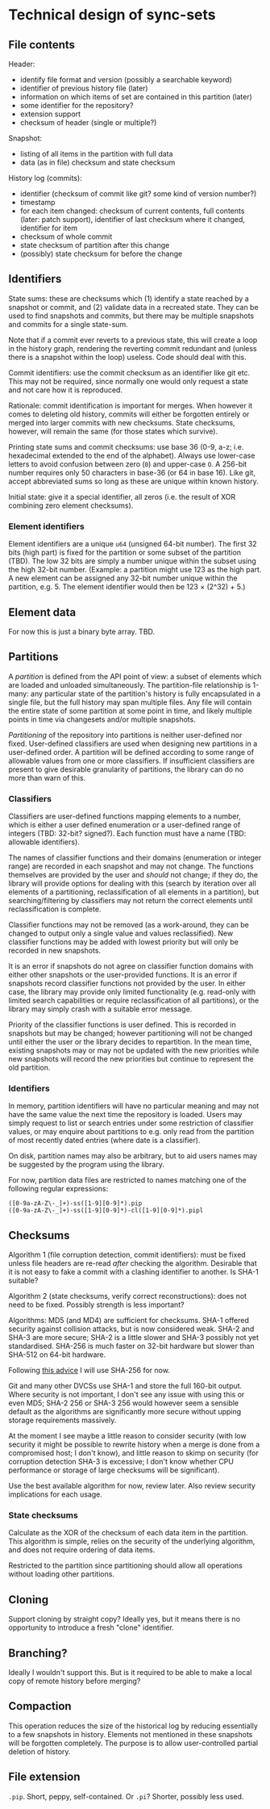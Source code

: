 Technical design of sync-sets
====================

File contents
-------------

Header:

*   identify file format and version (possibly a searchable keyword)
*   identifier of previous history file (later)
*   information on which items of set are contained in this partition (later)
*   some identifier for the repository?
*   extension support
*   checksum of header (single or multiple?)

Snapshot:

*   listing of all items in the partition with full data
*   data (as in file) checksum and state checksum

History log (commits):

*   identifier (checksum of commit like git? some kind of version number?)
*   timestamp
*   for each item changed: checksum of current contents, full contents (later:
    patch support), identifier of last checksum where it changed, identifier
    for item
*   checksum of whole commit
*   state checksum of partition after this change
*   (possibly) state checksum for before the change


Identifiers
------------------

State sums: these are checksums which (1) identify a state reached by a snapshot
or commit, and (2) validate data in a recreated state. They can be used to find
snapshots and commits, but there may be multiple snapshots and commits for a
single state-sum.

Note that if a commit ever reverts to a previous state, this will create a loop
in the history graph, rendering the reverting commit redundant and (unless
there is a snapshot within the loop) useless. Code should deal with this.

Commit identifiers: use the commit checksum as an identifier like git etc.
This may not be required, since normally one would only request a state and not
care how it is reproduced.

Rationale: commit identification is important for merges. When however it comes
to deleting old history, commits will either be forgotten entirely or merged
into larger commits with new checksums. State checksums, however, will remain
the same (for those states which survive).

Printing state sums and commit checksums: use base 36 (0-9, a-z; i.e.
hexadecimal extended to the end of the alphabet). Always use lower-case letters
to avoid confusion between zero (`0`) and upper-case `O`. A 256-bit number
requires only 50 characters in base-36 (or 64 in base 16). Like git, accept
abbreviated sums so long as these are unique within known history.

Initial state: give it a special identifier, all zeros (i.e. the result of XOR
combining zero element checksums).

### Element identifiers

Element identifiers are a unique `u64` (unsigned 64-bit number). The first
32 bits (high part) is fixed for the partition or some subset of the partition
(TBD). The low 32 bits are simply a number unique within the subset using the
high 32-bit number. (Example: a partition might use 123 as the high part. A new
element can be assigned any 32-bit number unique within the partition, e.g. 5.
The element identifier would then be 123 × (2^32) + 5.)


Element data
------------

For now this is just a binary byte array. TBD.


Partitions
-------------

A *partition* is defined from the API point of view: a subset of elements which
are loaded and unloaded simultaneously. The partition-file relationship is
1-many: any particular state of the partition's history is fully encapsulated
in a single file, but the full history may span multiple files. Any file will
contain the entire state of some partition at some point in time, and likely
multiple points in time via changesets and/or multiple snapshots.

*Partitioning* of the repository into partitions is neither user-defined nor
fixed. User-defined classifiers are used when designing new partitions in a
user-defined order. A partition will be defined according to some range of
allowable values from one or more classifiers. If insufficient classifiers are
present to give desirable granularity of partitions, the library can do no more
than warn of this.

### Classifiers

Classifiers are user-defined functions mapping elements to a number, which is
either a user defined enumeration or a user-defined range of integers (TBD:
32-bit? signed?). Each function must have a name (TBD: allowable identifiers).

The names of classifier functions and their domains (enumeration or integer
range) are recorded in each snapshot and may not change. The functions
themselves are provided by the user and *should* not change; if they do, the
library will provide options for dealing with this (search by iteration over
all elements of a partitioning, reclassification of all elements in a
partition), but searching/filtering by classifiers may not return the correct
elements until reclassification is complete.

Classifier functions may not be removed (as a work-around, they can be changed
to output only a single value and values reclassified). New classifier
functions may be added with lowest priority but will only be recorded in new
snapshots.

It is an error if snapshots do not agree on classifier function domains with
either other snapshots or the user-provided functions. It is an error if
snapshots record classifier functions not provided by the user. In either case,
the library may provide only limited functionality (e.g. read-only with limited
search capabilities or require reclassification of all partitions), or the
library may simply crash with a suitable error message.

Priority of the classifier functions is user defined. This is recorded in
snapshots but may be changed; however partitioning will not be changed until
either the user or the library decides to repartition.
In the mean time, existing snapshots may or may not be updated
with the new priorities while new snapshots will record the new priorities but
continue to represent the old partition.

### Identifiers

In memory, partition identifiers will have no particular meaning and may not
have the same value the next time the repository is loaded. Users may simply
request to list or search entries under some restriction of classifier values,
or may enquire about partitions to e.g. only read from the partition of most
recently dated entries (where date is a classifier).

On disk, partition names may also be arbitrary, but to aid users names may be
suggested by the program using the library.

For now, partition data files are restricted to names matching one of the 
following regular expressions:

    ([0-9a-zA-Z\-_]+)-ss([1-9][0-9]*).pip
    ([0-9a-zA-Z\-_]+)-ss([1-9][0-9]*)-cl([1-9][0-9]*).pipl


Checksums
----------------------

Algorithm 1 (file corruption detection, commit identifiers): must be fixed
unless file headers are re-read *after* checking the algorithm. Desirable that
it is not easy to fake a commit with a clashing identifier to another. Is SHA-1
suitable?

Algorithm 2 (state checksums, verify correct reconstructions): does not need
to be fixed. Possibly strength is less important?

Algorithms: MD5 (and MD4) are sufficient for checksums. SHA-1 offered
security against collision attacks, but is now considered weak. SHA-2 and SHA-3
are more secure; SHA-2 is a little slower and SHA-3 possibly not yet
standardised. SHA-256 is much faster on 32-bit hardware but slower than SHA-512
on 64-bit hardware.

Following [this advice](http://stackoverflow.com/a/5003438/314345) I will use
SHA-256 for now.

Git and many other DVCSs use SHA-1 and store the full 160-bit output. Where
security is not important, I don't see any issue with using this or even MD5;
SHA-2 256 or SHA-3 256 would however seem a sensible default as the algorithms
are significantly more secure without upping storage requirements massively.

At the moment I see maybe a little reason to consider security (with low
security it might be possible to rewrite history when a merge is done from a
compromised host; I don't know), and little reason to skimp on security
(for corruption detection SHA-3 is excessive; I don't know whether CPU
performance or storage of large checksums will be significant).

Use the best available algorithm for now, review later. Also review security
implications for each usage.

### State checksums

Calculate as the XOR of the checksum of each data item in the partition. This
algorithm is simple, relies on the security of the underlying algorithm, and
does not require ordering of data items.

Restricted to the partition since partitioning should allow all operations
without loading other partitions.


Cloning
----------

Support cloning by straight copy? Ideally yes, but it means there is no
opportunity to introduce a fresh "clone" identifier.


Branching?
--------------

Ideally I wouldn't support this. But is it required to be able to make a local
copy of remote history before merging?


Compaction
---------------

This operation reduces the size of the historical log by reducing essentially
to a few snapshots in history. Elements not mentioned in these snapshots will
be forgotten completely. The purpose is to allow user-controlled partial
deletion of history.


File extension
-----------------

`.pip`. Short, peppy, self-contained. Or `.pi`? Shorter, possibly less used.